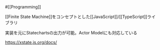 #[[Programming]] 

[[Finite State Machine]]をコンセプトとした[[JavaScript]]/[[TypeScript]]ライブラリ

実装を元にStatechartsの出力が可能。Actor Modelにも対応している

<https://xstate.js.org/docs/>